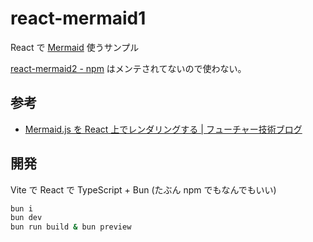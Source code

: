 # react-mermaid1

React で [Mermaid](http://mermaid.js.org/) 使うサンプル

[react-mermaid2 - npm](https://www.npmjs.com/package/react-mermaid2)
はメンテされてないので使わない。

## 参考

- [Mermaid.js を React 上でレンダリングする | フューチャー技術ブログ](https://future-architect.github.io/articles/20221027a/)

## 開発

Vite で React で TypeScript + Bun
(たぶん npm でもなんでもいい)

```sh
bun i
bun dev
bun run build & bun preview
```
